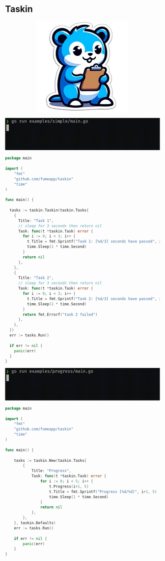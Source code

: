 
# Taskin

<p align="center">
  <img src="https://raw.githubusercontent.com/fumeapp/taskin/857a1b8cbeda577a751b5c7f38885995a894169f/taskin.png" width="300" />
</p>

![Simple](/simple.gif)

```go
package main

import (
    "fmt"
    "github.com/fumeapp/taskin"
    "time"
)

func main() {

  tasks := taskin.Taskin(taskin.Tasks{
    {
      Title: "Task 1",
      // sleep for 3 seconds then return nil
      Task: func(t *taskin.Task) error {
        for i := 0; i < 3; i++ {
          t.Title = fmt.Sprintf("Task 1: [%d/3] seconds have passed", i+1)
          time.Sleep(1 * time.Second)
        }
        return nil
      },
    },
    {
      Title: "Task 2",
      // sleep for 3 seconds then return nil
      Task: func(t *taskin.Task) error {
        for i := 0; i < 3; i++ {
          t.Title = fmt.Sprintf("Task 2: [%d/3] seconds have passed", i+1)
          time.Sleep(1 * time.Second)
        }
        return fmt.Errorf("task 2 failed")
      },
    },
  })
  err := tasks.Run()

  if err != nil {
    panic(err)
  }
}
```

![Progress](/progress.gif)


```go
package main

import (
	"fmt"
	"github.com/fumeapp/taskin"
	"time"
)

func main() {

	tasks := taskin.New(taskin.Tasks{
		{
			Title: "Progress",
			Task: func(t *taskin.Task) error {
				for i := 0; i < 5; i++ {
					t.Progress(i+1, 5)
					t.Title = fmt.Sprintf("Progress [%d/%d]", i+1, 5)
					time.Sleep(1 * time.Second)
				}
				return nil
			},
		},
	}, taskin.Defaults)
	err := tasks.Run()

	if err != nil {
		panic(err)
	}
}
```
